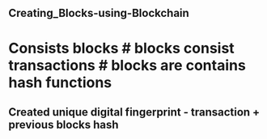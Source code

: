 ## Creating_Blocks-using-Blockchain
# Consists blocks # blocks consist transactions # blocks are contains hash functions         

## Created unique digital fingerprint - transaction + previous blocks hash
